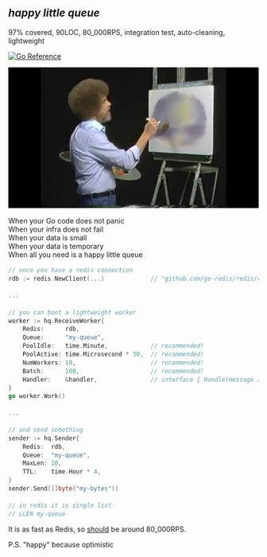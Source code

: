 ## _happy little queue_

97% covered, 90LOC, 80_000RPS, integration test, auto-cleaning, lightweight

[![Go Reference](https://pkg.go.dev/badge/github.com/nikolaydubina/hq.svg)](https://pkg.go.dev/github.com/nikolaydubina/hq)

![](doc/bobross.jpg)

When your Go code does not panic  
When your infra does not fail  
When your data is small  
When your data is temporary  
When all you need is a happy little queue  

```go
// once you have a redis connection
rdb := redis.NewClient(...)             // "github.com/go-redis/redis/v8"     

...

// you can boot a lightweight worker
worker := hq.ReceiveWorker{
    Redis:      rdb,
    Queue:      "my-queue",
    PoolIdle:   time.Minute,            // recommended!
    PoolActive: time.Microsecond * 50,  // recommended! 
    NumWorkers: 10,                     // recommended!
    Batch:      100,                    // recommended!
    Handler:    &handler,               // interface { Handle(message []byte) error }
}
go worker.Work()

...

// and send something
sender := hq.Sender{
    Redis:  rdb,
    Queue:  "my-queue",
    MaxLen: 10,
    TTL:    time.Hour * 4,
}
sender.Send([]byte("my-bytes"))

// in redis it is single list
// LLEN my-queue
```

It is as fast as Redis, so [should](https://www.digitalocean.com/community/tutorials/how-to-perform-redis-benchmark-tests) be around 80_000RPS.

P.S. "happy" because optimistic
